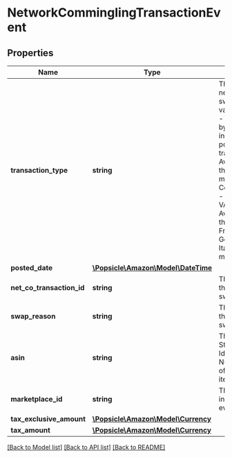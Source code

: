 # NetworkComminglingTransactionEvent

## Properties
Name | Type | Description | Notes
------------ | ------------- | ------------- | -------------
**transaction_type** | **string** | The type of network item swap.  Possible values:  * NetCo - A Fulfillment by Amazon inventory pooling transaction. Available only in the India marketplace.  * ComminglingVAT - A commingling VAT transaction. Available only in the UK, Spain, France, Germany, and Italy marketplaces. | [optional] 
**posted_date** | [**\Popsicle\Amazon\Model\\DateTime**](\DateTime.md) |  | [optional] 
**net_co_transaction_id** | **string** | The identifier for the network item swap. | [optional] 
**swap_reason** | **string** | The reason for the network item swap. | [optional] 
**asin** | **string** | The Amazon Standard Identification Number (ASIN) of the swapped item. | [optional] 
**marketplace_id** | **string** | The marketplace in which the event took place. | [optional] 
**tax_exclusive_amount** | [**\Popsicle\Amazon\Model\Currency**](Currency.md) |  | [optional] 
**tax_amount** | [**\Popsicle\Amazon\Model\Currency**](Currency.md) |  | [optional] 

[[Back to Model list]](../../README.md#documentation-for-models) [[Back to API list]](../../README.md#documentation-for-api-endpoints) [[Back to README]](../../README.md)

